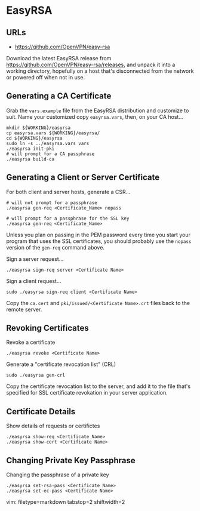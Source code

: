 # EasyRSA #

## URLs ##
- https://github.com/OpenVPN/easy-rsa

Download the latest EasyRSA release from
https://github.com/OpenVPN/easy-rsa/releases, and unpack it into a working
directory, hopefully on a host that's disconnected from the network or powered
off when not in use.

## Generating a CA Certificate ##
Grab the `vars.example` file from the EasyRSA distribution and customize to
suit.  Name your customized copy `easyrsa.vars`, then, on your CA host...

    mkdir ${WORKING}/easyrsa
    cp easyrsa.vars ${WORKING}/easyrsa/
    cd ${WORKING}/easyrsa
    sudo ln -s ../easyrsa.vars vars
    ./easyrsa init-pki
    # will prompt for a CA passphrase
    ./easyrsa build-ca

## Generating a Client or Server Certificate ##
For both client and server hosts, generate a CSR...

    # will not prompt for a passphrase
    ./easyrsa gen-req <Certificate_Name> nopass

    # will prompt for a passphrase for the SSL key
    ./easyrsa gen-req <Certificate_Name>

Unless you plan on passing in the PEM password every time you start your
program that uses the SSL certificates, you should probably use the `nopass`
version of the `gen-req` command above.

Sign a server request...

    ./easyrsa sign-req server <Certificate Name>

Sign a client request...

    sudo ./easyrsa sign-req client <Certificate Name>

Copy the `ca.cert` and `pki/issued/<Certificate Name>.crt` files back to the
remote server.

## Revoking Certificates ##
Revoke a certificate

    ./easyrsa revoke <Certificate Name>

Generate a "certificate revocation list" (CRL)

    sudo ./easyrsa gen-crl

Copy the certificate revocation list to the server, and add it to the file
that's specified for SSL certificate revokation in your server application.

## Certificate Details ##
Show details of requests or certifictes

    ./easyrsa show-req <Certificate Name>
    ./easyrsa show-cert <Certificate Name>

## Changing Private Key Passphrase ##
Changing the passphrase of a private key

    ./easyrsa set-rsa-pass <Certificate Name>
    ./easyrsa set-ec-pass <Certificate Name>

vim: filetype=markdown tabstop=2 shiftwidth=2
